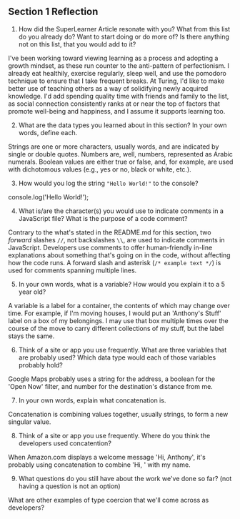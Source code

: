 ## Section 1 Reflection

1. How did the SuperLearner Article resonate with you? What from this list do you already do? Want to start doing or do more of? Is there anything not on this list, that you would add to it?

I've been working toward viewing learning as a process and adopting a growth mindset, as these run counter to the anti-pattern of perfectionism. I already eat healthily, exercise regularly, sleep well, and use the pomodoro technique to ensure that I take frequent breaks. At Turing, I'd like to make better use of teaching others as a way of solidifying newly acquired knowledge. I'd add spending quality time with friends and family to the list, as social connection consistently ranks at or near the top of factors that promote well-being and happiness, and I assume it supports learning too.

2. What are the data types you learned about in this section? In your own words, define each.

Strings are one or more characters, usually words, and are indicated by single or double quotes. Numbers are, well, numbers, represented as Arabic numerals. Boolean values are either true or false, and, for example, are used with dichotomous values (e.g., yes or no, black or white, etc.).

3. How would you log the string `"Hello World!"` to the console?

console.log('Hello World!');

4. What is/are the character(s) you would use to indicate comments in a JavaScript file? What is the purpose of a code comment?

Contrary to the what's stated in the README.md for this section, two _forward_ slashes `//`, not backslashes `\\`, are used to indicate comments in JavaScript. Developers use comments to offer human-friendly in-line explanations about something that's going on in the code, without affecting how the code runs. A forward slash and asterisk (`/* example text */`) is used for comments spanning multiple lines.

5. In your own words, what is a variable? How would you explain it to a 5 year old?

A variable is a label for a container, the contents of which may change over time. For example, if I'm moving houses, I would put an 'Anthony's Stuff' label on a box of my belongings. I may use that box multiple times over the course of the move to carry different collections of my stuff, but the label stays the same.

6. Think of a site or app you use frequently. What are three variables that are probably used? Which data type would each of those variables probably hold?

Google Maps probably uses a string for the address, a boolean for the 'Open Now' filter, and number for the destination's distance from me.

7. In your own words, explain what concatenation is.

Concatenation is combining values together, usually strings, to form a new singular value.

8. Think of a site or app you use frequently. Where do you think the developers used concatention?

When Amazon.com displays a welcome message 'Hi, Anthony', it's probably using concatenation to combine 'Hi, ' with my name.

9. What questions do you still have about the work we've done so far? (not having a question is not an option)

What are other examples of type coercion that we'll come across as developers?
